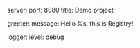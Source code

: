 server:
  port: 8080
  title: Demo project

greeter:
  message: Hello %s, this is Registry!

logger:
  level: debug
